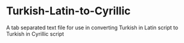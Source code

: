 # Turkish-Latin-to-Cyrillic
A tab separated text file for use in converting Turkish in Latin script to Turkish in Cyrillic script
